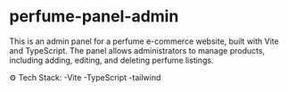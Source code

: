 # perfume-panel-admin

This is an admin panel for a perfume e-commerce website, built with Vite and TypeScript. The panel allows administrators to manage products, including adding, editing, and deleting perfume listings.

⚙️ Tech Stack:
-Vite
-TypeScript
-tailwind
